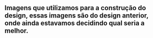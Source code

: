 ## Imagens que utilizamos para a construção do design, essas imagens são do design anterior, onde ainda estavamos decidindo qual seria a melhor.

